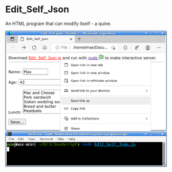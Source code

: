 # Edit_Self_Json
An HTML program that can modify itself - a quine.

<img src="Ill1.png" />

<img src="Ill2.png" />
